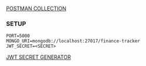 [POSTMAN COLLECTION](https://raw.githubusercontent.com/Priyansusahoo/finance-tracker-backend/refs/heads/master/FinTrackerApp.postman_collection.json)


### SETUP

```properties
PORT=5000
MONGO_URI=mongodb://localhost:27017/finance-tracker
JWT_SECRET=<SECRET>
```

[JWT SECRET GENERATOR](https://jwtsecret.com/)
